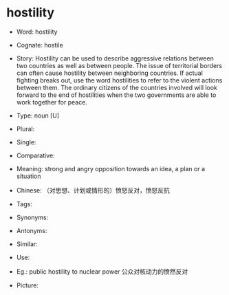 # hostility

- Word: hostility
- Cognate: hostile
- Story: Hostility can be used to describe aggressive relations between two countries as well as between people. The issue of territorial borders can often cause hostility between neighboring countries. If actual fighting breaks out, use the word hostilities to refer to the violent actions between them. The ordinary citizens of the countries involved will look forward to the end of hostilities when the two governments are able to work together for peace.

- Type: noun [U]
- Plural: 
- Single: 
- Comparative: 
- Meaning: strong and angry opposition towards an idea, a plan or a situation
- Chinese: （对思想、计划或情形的）愤怒反对，愤怒反抗
- Tags: 
- Synonyms: 
- Antonyms: 
- Similar: 
- Use: 
- Eg.: public hostility to nuclear power 公众对核动力的愤然反对
- Picture: 

